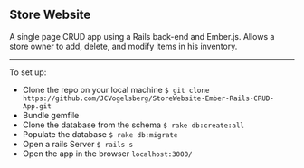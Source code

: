 Store Website
-------------------
A single page CRUD app using a Rails back-end and Ember.js. Allows a store owner to add, delete, 
and modify items in his inventory.

* * *

To set up:

- Clone the repo on your local machine `$ git clone https://github.com/JCVogelsberg/StoreWebsite-Ember-Rails-CRUD-App.git`
- Bundle gemfile
- Clone the database from the schema `$ rake db:create:all`
- Populate the database `$ rake db:migrate`
- Open a rails Server `$ rails s`
- Open the app in the browser `localhost:3000/`
